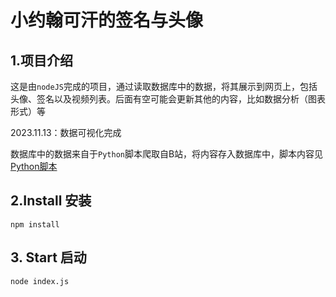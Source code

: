 # 小约翰可汗的签名与头像

## 1.项目介绍

这是由`nodeJS`完成的项目，通过读取数据库中的数据，将其展示到网页上，包括头像、签名以及视频列表。后面有空可能会更新其他的内容，比如数据分析（图表形式）等

2023.11.13：数据可视化完成

数据库中的数据来自于`Python`脚本爬取自B站，将内容存入数据库中，脚本内容见[Python脚本](https://github.com/MA-Guodong/John_Khan_Jr_Python_Projects_MySQL.git)

## 2.Install 安装

`npm install`

## 3. Start 启动

`node index.js`